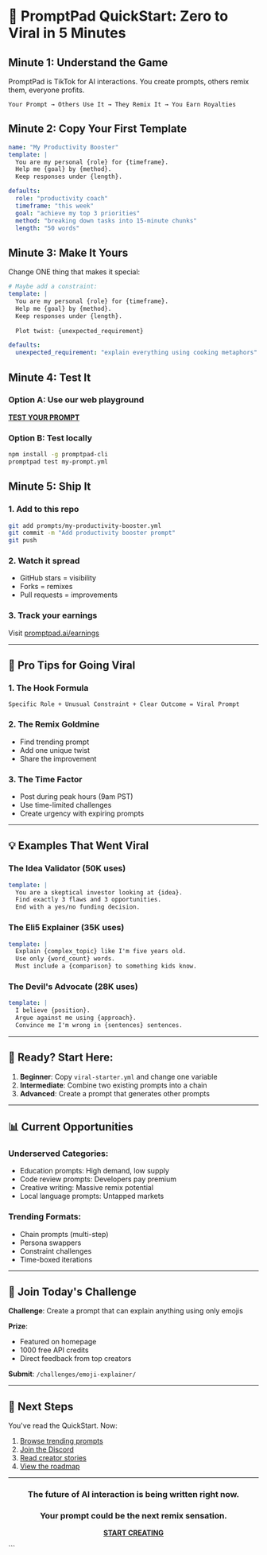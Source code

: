 

# 🚀 PromptPad QuickStart: Zero to Viral in 5 Minutes

## Minute 1: Understand the Game

PromptPad is TikTok for AI interactions. You create prompts, others remix them, everyone profits.

```
Your Prompt → Others Use It → They Remix It → You Earn Royalties
```

## Minute 2: Copy Your First Template

```yaml
name: "My Productivity Booster"
template: |
  You are my personal {role} for {timeframe}.
  Help me {goal} by {method}.
  Keep responses under {length}.

defaults:
  role: "productivity coach"
  timeframe: "this week"
  goal: "achieve my top 3 priorities"
  method: "breaking down tasks into 15-minute chunks"
  length: "50 words"
```

## Minute 3: Make It Yours

Change ONE thing that makes it special:

```yaml
# Maybe add a constraint:
template: |
  You are my personal {role} for {timeframe}.
  Help me {goal} by {method}.
  Keep responses under {length}.
  
  Plot twist: {unexpected_requirement}

defaults:
  unexpected_requirement: "explain everything using cooking metaphors"
```

## Minute 4: Test It

### Option A: Use our web playground
[**TEST YOUR PROMPT**](https://promptpad.ai/playground)

### Option B: Test locally
```bash
npm install -g promptpad-cli
promptpad test my-prompt.yml
```

## Minute 5: Ship It

### 1. Add to this repo
```bash
git add prompts/my-productivity-booster.yml
git commit -m "Add productivity booster prompt"
git push
```

### 2. Watch it spread
- GitHub stars = visibility
- Forks = remixes
- Pull requests = improvements

### 3. Track your earnings
Visit [promptpad.ai/earnings](https://promptpad.ai/earnings)

---

## 🎯 Pro Tips for Going Viral

### 1. The Hook Formula
```
Specific Role + Unusual Constraint + Clear Outcome = Viral Prompt
```

### 2. The Remix Goldmine
- Find trending prompt
- Add one unique twist
- Share the improvement

### 3. The Time Factor
- Post during peak hours (9am PST)
- Use time-limited challenges
- Create urgency with expiring prompts

---

## 💡 Examples That Went Viral

### The Idea Validator (50K uses)
```yaml
template: |
  You are a skeptical investor looking at {idea}.
  Find exactly 3 flaws and 3 opportunities.
  End with a yes/no funding decision.
```

### The Eli5 Explainer (35K uses)  
```yaml
template: |
  Explain {complex_topic} like I'm five years old.
  Use only {word_count} words.
  Must include a {comparison} to something kids know.
```

### The Devil's Advocate (28K uses)
```yaml
template: |
  I believe {position}.
  Argue against me using {approach}.
  Convince me I'm wrong in {sentences} sentences.
```

---

## 🚦 Ready? Start Here:

1. **Beginner**: Copy `viral-starter.yml` and change one variable
2. **Intermediate**: Combine two existing prompts into a chain
3. **Advanced**: Create a prompt that generates other prompts

---

## 📊 Current Opportunities

### Underserved Categories:
- Education prompts: High demand, low supply
- Code review prompts: Developers pay premium
- Creative writing: Massive remix potential
- Local language prompts: Untapped markets

### Trending Formats:
- Chain prompts (multi-step)
- Persona swappers
- Constraint challenges
- Time-boxed iterations

---

## 🎪 Join Today's Challenge

**Challenge**: Create a prompt that can explain anything using only emojis

**Prize**: 
- Featured on homepage
- 1000 free API credits
- Direct feedback from top creators

**Submit**: `/challenges/emoji-explainer/`

---

## 🔗 Next Steps

You've read the QuickStart. Now:

1. [Browse trending prompts](prompts/)
2. [Join the Discord](https://discord.gg/promptpad)
3. [Read creator stories](success-stories/)
4. [View the roadmap](roadmap.md)

---

<div align="center">

### The future of AI interaction is being written right now.
### Your prompt could be the next remix sensation.

[**START CREATING**](templates/viral-starter.yml)

</div>
```
